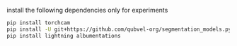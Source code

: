 install the following dependencies only for experiments

```sh
pip install torchcam
pip install -U git+https://github.com/qubvel-org/segmentation_models.pytorch
pip install lightning albumentations
```